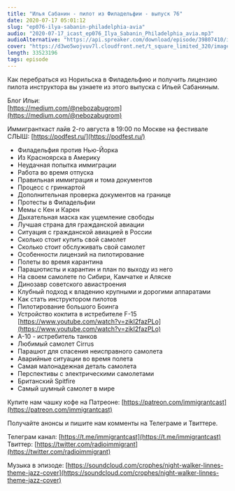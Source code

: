 ```yaml
---
title: "Илья Сабанин - пилот из Филадельфии - выпуск 76"
date: 2020-07-17 05:01:12
slug: "ep076-ilya-sabanin-philadelphia-avia"
audio: "2020-07-17_icast_ep076_Ilya_Sabanin_Philadelphia_avia.mp3"
audioAlternative: "https://api.spreaker.com/download/episode/39807410/icast_ep_076_ilya_sabanin_philadelphia_avia.mp3"
cover: "https://d3wo5wojvuv7l.cloudfront.net/t_square_limited_320/images.spreaker.com/original/26989223bf4fc93ab8d51792b20ff1d3.jpg"
length: 33523196
tags: episode
---
```

Как перебраться из Норильска в Филадельфию и получить лицензию пилота инструктора вы узнаете из этого выпуска с Ильей Сабаниным.  
  
Блог Ильи:  
[https://medium.com/@nebozabugrom](https://medium.com/@nebozabugrom)
  
Иммигранткаст лайв 2-го августа в 19:00 по Москве на фестивале СЛЫШ: [https://podfest.ru/](https://podfest.ru/)  
  
* Филадельфия против Нью-Йорка  
* Из Красноярска в Америку  
* Неудачная попытка иммиграции  
* Работа во время отпуска  
* Правильная иммиграция и тома документов  
* Процесс с гринкартой  
* Дополнительная проверка документов на границе  
* Протесты в Филадельфии  
* Мемы с Кен и Карен  
* Дыхательная маска как ущемление свободы  
* Лучшая страна для гражданской авиации  
* Ситуация с гражданской авиацией в России  
* Сколько стоит купить свой самолет  
* Сколько стоит обслуживать свой самолет  
* Особенности лицензий на пилотирование  
* Полеты во время карантина  
* Парашютисты и карантин и план по выходу из него  
* На своем самолете по Сибири, Камчатке и Аляске  
* Динозавр советского авиастроения  
* Клубный подход к владению крупными и дорогими аппаратами  
* Как стать инструктором пилотов  
* Пилотирование большого Боинга  
* Устройство кокпита в истребителе F-15 [https://www.youtube.com/watch?v=zikI2fazPLo](https://www.youtube.com/watch?v=zikI2fazPLo)  
* А-10 - истребитель танков  
* Любимый самолет Cirrus  
* Парашют для спасения неисправного самолета  
* Аварийные ситуации во время полета  
* Самая малонадежная деталь самолета  
* Перспективы с электрическими самолетами  
* Британский Spitfire  
* Самый шумный самолет в мире  
  
Купите нам чашку кофе на Патреоне: [https://patreon.com/immigrantcast](https://patreon.com/immigrantcast)  
  
Получайте анонсы и пишите нам комменты на Телеграме и Твиттере.  
  
Телеграм канал: [https://t.me/immigrantcast](https://t.me/immigrantcast)  
Твиттер: [https://twitter.com/radioimmigrant](https://twitter.com/radioimmigrant)  
  
Музыка в эпизоде: [https://soundcloud.com/crophes/night-walker-linnes-theme-jazz-cover](https://soundcloud.com/crophes/night-walker-linnes-theme-jazz-cover)
